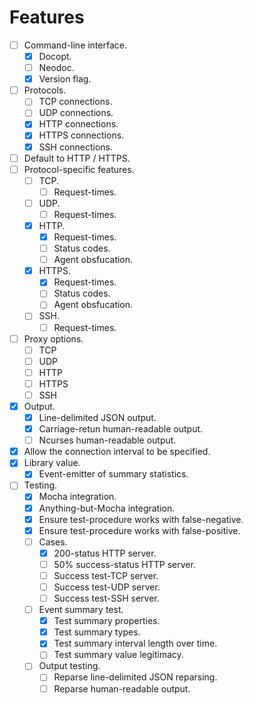 
# Features

- [ ] Command-line interface.
	- [x] Docopt.
	- [ ] Neodoc.
	- [x] Version flag.
- [ ] Protocols.
	- [ ] TCP connections.
	- [ ] UDP connections.
	- [x] HTTP connections.
	- [x] HTTPS connections.
	- [x] SSH connections.
- [ ] Default to HTTP / HTTPS.
- [ ] Protocol-specific features.
	- [ ] TCP.
		- [ ] Request-times.
	- [ ] UDP.
		- [ ] Request-times.
	- [x] HTTP.
		- [x] Request-times.
		- [ ] Status codes.
		- [ ] Agent obsfucation.
	- [x] HTTPS.
		- [x] Request-times.
		- [ ] Status codes.
		- [ ] Agent obsfucation.
	- [ ] SSH.
		- [ ] Request-times.
- [ ] Proxy options.
	- [ ] TCP 
	- [ ] UDP
	- [ ] HTTP
	- [ ] HTTPS
	- [ ] SSH 
- [x] Output.
	- [x] Line-delimited JSON output.
	- [x] Carriage-retun human-readable output.
	- [ ] Ncurses human-readable output.
- [x] Allow the connection interval to be specified.
- [x] Library value.
	- [x] Event-emitter of summary statistics.
- [ ] Testing.
	- [x] Mocha integration.
	- [x] Anything-but-Mocha integration.
	- [x] Ensure test-procedure works with false-negative.
	- [x] Ensure test-procedure works with false-positive.
	- [ ] Cases.
		- [x] 200-status HTTP server.
		- [ ] 50% success-status HTTP server.
		- [ ] Success test-TCP server. 
		- [ ] Success test-UDP server.
		- [ ] Success test-SSH server.
	- [ ] Event summary test.
		- [x] Test summary properties.
		- [x] Test summary types.
		- [x] Test summary interval length over time.
		- [ ] Test summary value legitimacy.
	- [ ] Output testing.
		- [ ] Reparse line-delimited JSON reparsing.
		- [ ] Reparse human-readable output.
